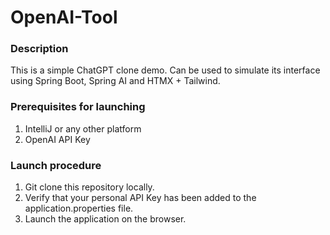 # OpenAI-Tool

### Description
This is a simple ChatGPT clone demo. Can be used to simulate its interface using Spring Boot, Spring AI and HTMX + Tailwind.

### Prerequisites for launching
 1. IntelliJ or any other platform
 2. OpenAI API Key  
 
### Launch procedure
 1. Git clone this repository locally.
 2. Verify that your personal API Key has been added to the application.properties file.
 3. Launch the application on the browser.
